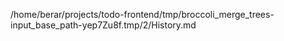 /home/berar/projects/todo-frontend/tmp/broccoli_merge_trees-input_base_path-yep7Zu8f.tmp/2/History.md